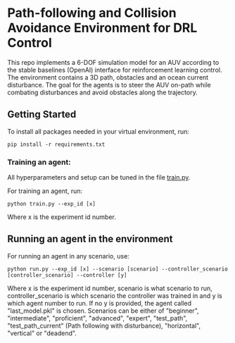 # Path-following and Collision Avoidance Environment for DRL Control

This repo implements a 6-DOF simulation model for an AUV according to the stable baselines (OpenAI) interface for reinforcement learning control. The environment contains a 3D path, obstacles and an ocean current disturbance. The goal for the agents is to steer the AUV on-path while combating disturbances and avoid obstacles along the trajectory. 

## Getting Started

To install all packages needed in your virtual environment, run:

```
pip install -r requirements.txt
```
 
### Training an agent:

All hyperparameters and setup can be tuned in the file [train.py](https://github.com/simentha/gym-auv/blob/master/train3d.py).

For training an agent, run:

```
python train.py --exp_id [x]
```

Where x is the experiment id number. 


## Running an agent in the environment

For running an agent in any scenario, use:

```
python run.py --exp_id [x] --scenario [scenario] --controller_scenario [controller_scenario] --controller [y]
```

Where x is the experiment id number, scenario is what scenario to run, controller_scenario is which scenario the controller was trained in and y is
which agent number to run. If no y is provided, the agent called "last_model.pkl" is chosen. Scenarios can be either of "beginner", "intermediate",
"proficient", "advanced", "expert", "test_path", "test_path_current" (Path following with disturbance), "horizontal", "vertical" or "deadend". 


